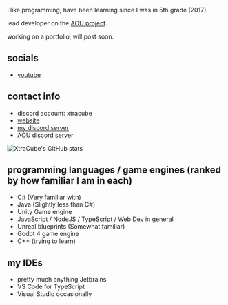 i like programming, have been learning since I was in 5th grade (2017).

lead developer on the [AOU project](https://github.com/All-Of-Us-Mods/).

working on a portfolio, will post soon.

## socials
- [youtube](https://youtube.com/xtracube)

## contact info
- discord account: xtracube
- [website](https://www.xtracube.dev/)
- [my discord server](https://discord.gg/uBHx2D4)
- [AOU discord server](https://discord.gg/uZ7mjK9uQn)

![XtraCube's GitHub stats](https://github-readme-stats.vercel.app/api?username=XtraCube&show_icons=true&theme=dark)

## programming languages / game engines (ranked by how familiar I am in each)
- C# (Very familiar with)
- Java (Slightly less than C#)
- Unity Game engine
- JavaScript / NodeJS / TypeScript / Web Dev in general
- Unreal blueprints (Somewhat familiar)
- Godot 4 game engine
- C++ (trying to learn)

## my IDEs
- pretty much anything Jetbrains
- VS Code for TypeScript
- Visual Studio occasionally
